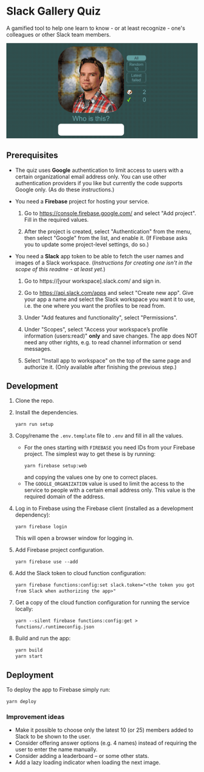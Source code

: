 # Slack Gallery Quiz

A gamified tool to help one learn to know - or at least recognize - one's colleagues or other Slack team members.

![Video of the quiz in action](./SlackGalleryQuiz.gif)

## Prerequisites

- The quiz uses **Google** authentication to limit access to users with a certain organizational email address only. You can use other authentication providers if you like but currently the code supports Google only. (As do these instructions.) 

- You need a **Firebase** project for hosting your service.

  1. Go to https://console.firebase.google.com/ and select "Add project". Fill in the required values.

  1. After the project is created, select "Authentication" from the menu, then select "Google" from the list, and enable it. (If Firebase asks you to update some project-level settings, do so.)

- You need a **Slack** app token to be able to fetch the user names and images of a Slack workspace. (_Instructions for creating one isn't in the scope of this readme - at least yet._)

  1. Go to https://[your workspace].slack.com/ and sign in.

  1. Go to https://api.slack.com/apps and select "Create new app". Give your app a name and select the Slack workspace you want it to use, i.e. the one where you want the profiles to be read from.

  1. Under "Add features and functionality", select "Permissions".

  1. Under "Scopes", select "Access your workspace’s profile information (users:read)" **only** and save changes. The app does NOT need any other rights, e.g. to read channel information or send messages. 

  1. Select "Install app to workspace" on the top of the same page and authorize it. (Only available after finishing the previous step.)

## Development

1. Clone the repo.

1. Install the dependencies.
   ```
   yarn run setup
   ```
   
1. Copy/rename the `.env.template` file to `.env` and fill in all the values.
   - For the ones starting with `FIREBASE` you need IDs from your Firebase project. The simplest way to get these is by running:
     ```
     yarn firebase setup:web
     ```
     and copying the values one by one to correct places. 
   - The `GOOGLE_ORGANIZATION` value is used to limit the access to the service to people with a certain email address only. This value is the required domain of the address. 

1. Log in to Firebase using the Firebase client (installed as a development dependency):
   ```
   yarn firebase login
   ```
   This will open a browser window for logging in.

1. Add Firebase project configuration.
   
   ```
   yarn firebase use --add
   ```   

1. Add the Slack token to cloud function configuration:
   ```
   yarn firebase functions:config:set slack.token="<the token you got from Slack when authorizing the app>"
   ```

1. Get a copy of the cloud function configuration for running the service locally:
   ```
   yarn --silent firebase functions:config:get > functions/.runtimeconfig.json
   ```

1. Build and run the app:
   ```
   yarn build
   yarn start
   ```
## Deployment

To deploy the app to Firebase simply run:
```
yarn deploy
```

### Improvement ideas

- Make it possible to choose only the latest 10 (or 25) members added to Slack to be shown to the user.
- Consider offering answer options (e.g. 4 names) instead of requiring the user to enter the name manually.
- Consider adding a leaderboard – or some other stats.
- Add a lazy loading indicator when loading the next image. 